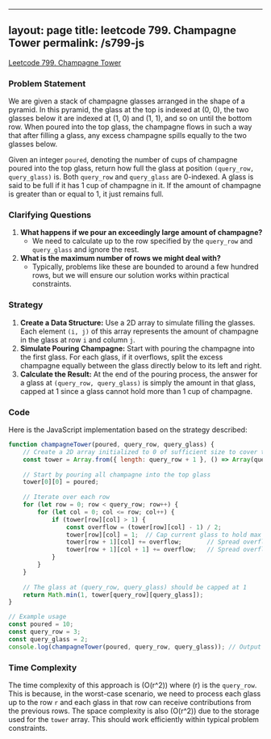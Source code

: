 
---
layout: page
title: leetcode 799. Champagne Tower
permalink: /s799-js
---
[Leetcode 799. Champagne Tower](https://algoadvance.github.io/algoadvance/l799)
### Problem Statement
We are given a stack of champagne glasses arranged in the shape of a pyramid. In this pyramid, the glass at the top is indexed at (0, 0), the two glasses below it are indexed at (1, 0) and (1, 1), and so on until the bottom row. When poured into the top glass, the champagne flows in such a way that after filling a glass, any excess champagne spills equally to the two glasses below.

Given an integer `poured`, denoting the number of cups of champagne poured into the top glass, return how full the glass at position `(query_row, query_glass)` is. Both `query_row` and `query_glass` are 0-indexed. A glass is said to be full if it has 1 cup of champagne in it. If the amount of champagne is greater than or equal to 1, it just remains full.

### Clarifying Questions
1. **What happens if we pour an exceedingly large amount of champagne?** 
   - We need to calculate up to the row specified by the `query_row` and `query_glass` and ignore the rest.
2. **What is the maximum number of rows we might deal with?**
   - Typically, problems like these are bounded to around a few hundred rows, but we will ensure our solution works within practical constraints.

### Strategy
1. **Create a Data Structure:** Use a 2D array to simulate filling the glasses. Each element `(i, j)` of this array represents the amount of champagne in the glass at row `i` and column `j`.
2. **Simulate Pouring Champagne:** Start with pouring the champagne into the first glass. For each glass, if it overflows, split the excess champagne equally between the glass directly below to its left and right.
3. **Calculate the Result:** At the end of the pouring process, the answer for a glass at `(query_row, query_glass)` is simply the amount in that glass, capped at 1 since a glass cannot hold more than 1 cup of champagne.

### Code

Here is the JavaScript implementation based on the strategy described:

```javascript
function champagneTower(poured, query_row, query_glass) {
    // Create a 2D array initialized to 0 of sufficient size to cover the required row
    const tower = Array.from({ length: query_row + 1 }, () => Array(query_row + 1).fill(0));
    
    // Start by pouring all champagne into the top glass
    tower[0][0] = poured;
    
    // Iterate over each row
    for (let row = 0; row < query_row; row++) {
        for (let col = 0; col <= row; col++) {
            if (tower[row][col] > 1) {
                const overflow = (tower[row][col] - 1) / 2;
                tower[row][col] = 1;  // Cap current glass to hold max 1 cup
                tower[row + 1][col] += overflow;       // Spread overflow to the left-bottom glass
                tower[row + 1][col + 1] += overflow;   // Spread overflow to the right-bottom glass
            }
        }
    }
    
    // The glass at (query_row, query_glass) should be capped at 1
    return Math.min(1, tower[query_row][query_glass]);
}

// Example usage
const poured = 10;
const query_row = 3;
const query_glass = 2;
console.log(champagneTower(poured, query_row, query_glass)); // Output should be the fill level of the specified glass
```

### Time Complexity
The time complexity of this approach is \(O(r^2)\) where \(r\) is the `query_row`. This is because, in the worst-case scenario, we need to process each glass up to the row `r` and each glass in that row can receive contributions from the previous rows. The space complexity is also \(O(r^2)\) due to the storage used for the `tower` array. This should work efficiently within typical problem constraints.